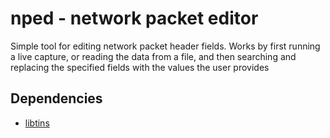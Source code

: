# nped - network packet editor

Simple tool for editing network packet header fields. Works by first running a live capture, or reading the data from a file, and then searching and replacing the specified fields with the values the user provides

## Dependencies

- [libtins](https://github.com/mfontanini/libtins)
